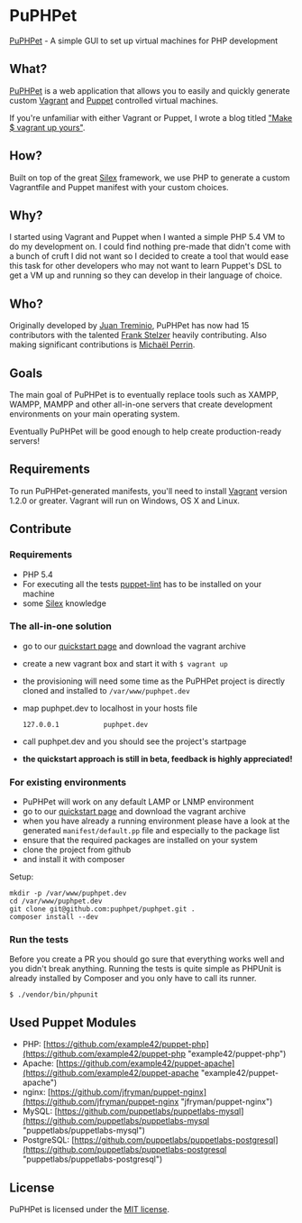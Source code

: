 # PuPHPet #

[PuPHPet](https://puphpet.com) - A simple GUI to set up virtual machines for PHP development

## What? ##

[PuPHPet](https://puphpet.com) is a web application that allows you to easily and quickly generate custom
[Vagrant](http://vagrantup.com) and [Puppet](https://puppetlabs.com) controlled virtual machines.

If you're unfamiliar with either Vagrant or Puppet, I wrote a blog titled
["Make $ vagrant up yours"](https://jtreminio.com/2013/06/make_vagrant_up_yours/).

## How? ##

Built on top of the great [Silex](http://silex.sensiolabs.org) framework, we use PHP to generate a custom Vagrantfile
and Puppet manifest with your custom choices.

## Why? ##

I started using Vagrant and Puppet when I wanted a simple PHP 5.4 VM to do my development on. I could find nothing
pre-made that didn't come with a bunch of cruft I did not want so I decided to create a tool that would ease this
task for other developers who may not want to learn Puppet's DSL to get a VM up and running so they can develop
in their language of choice.

## Who? ##

Originally developed by [Juan Treminio](https://jtreminio.com), PuPHPet has now had 15 contributors with the talented
[Frank Stelzer](https://twitter.com/frastel) heavily contributing. Also making significant contributions is
[Michaël Perrin](http://www.michaelperrin.fr/).

## Goals ##

The main goal of PuPHPet is to eventually replace tools such as XAMPP, WAMPP, MAMPP and other all-in-one servers that
create development environments on your main operating system.

Eventually PuPHPet will be good enough to help create production-ready servers!

## Requirements ##

To run PuPHPet-generated manifests, you'll need to install [Vagrant](http://downloads.vagrantup.com/) version 1.2.0 or
greater. Vagrant will run on Windows, OS X and Linux.

## Contribute ##

### Requirements ###
* PHP 5.4
* For executing all the tests [puppet-lint](http://packages.ubuntu.com/precise/puppet-lint) has to be installed on your machine
* some [Silex](http://silex.sensiolabs.org/ "Silex") knowledge

### The all-in-one solution ###
* go to our [quickstart page](https://puphpet.com/quickstart/puphpet "quickstart") and download the vagrant archive
* create a new vagrant box and start it with `$ vagrant up`
* the provisioning will need some time as the PuPHPet project is directly cloned and installed to `/var/www/puphpet.dev`
* map puphpet.dev to localhost in your hosts file

    `127.0.0.1           puphpet.dev`

* call puphpet.dev and you should see the project's startpage
* **the quickstart approach is still in beta, feedback is highly appreciated!**

### For existing environments ###
* PuPHPet will work on any default LAMP or LNMP environment
* go to our [quickstart page](https://puphpet.com/quickstart/puphpet "quickstart") and download the vagrant archive
* when you have already a running environment please have a look at the generated `manifest/default.pp` file and especially to the package list
* ensure that the required packages are installed on your system
* clone the project from github
* and install it with composer

Setup:

    mkdir -p /var/www/puphpet.dev
    cd /var/www/puphpet.dev
    git clone git@github.com:puphpet/puphpet.git .
    composer install --dev

### Run the tests ###
Before you create a PR you should go sure that everything works well and you didn't break anything.
Running the tests is quite simple as PHPUnit is already installed by Composer and you only have to call its runner.

    $ ./vendor/bin/phpunit

## Used Puppet Modules ##
* PHP: [https://github.com/example42/puppet-php](https://github.com/example42/puppet-php "example42/puppet-php")
* Apache: [https://github.com/example42/puppet-apache](https://github.com/example42/puppet-apache "example42/puppet-apache")
* nginx: [https://github.com/jfryman/puppet-nginx](https://github.com/jfryman/puppet-nginx "jfryman/puppet-nginx")
* MySQL: [https://github.com/puppetlabs/puppetlabs-mysql](https://github.com/puppetlabs/puppetlabs-mysql "puppetlabs/puppetlabs-mysql")
* PostgreSQL: [https://github.com/puppetlabs/puppetlabs-postgresql](https://github.com/puppetlabs/puppetlabs-postgresql "puppetlabs/puppetlabs-postgresql")

## License ##

PuPHPet is licensed under the [MIT license](http://opensource.org/licenses/mit-license.php).
